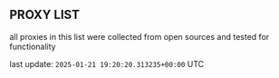 ## PROXY LIST

all proxies in this list were collected from open sources and tested for functionality

last update: `2025-01-21 19:20:20.313235+00:00` UTC